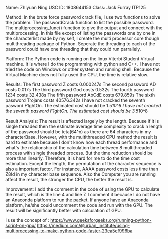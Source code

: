 Name: Zhiyuan Ning 
USC ID: 1808644153
Class: Jack Furray ITP125

Method: In the brute force password crack file, I use two functions to solve the problem. The passwordCrack function to list the possible password. The multiprocessing_func() function to give the output and connect with the multiprocessing. In this file except of listing the passwords one by one in the characterlist made by my self, I create the multi processor core though multithreading package of Python. Seperate the threading to each of the password could have one threading that they could run parrallely.

Platform: The Python code is running on the linux Viterbi Student Virtual machine. It is where I do the programming with python and C++. I have not tried the code on Windows or other system and running shell. Because the Virtual Machine does not fully used the CPU, the time is relative slow.

Results: The first password Z costs 0.000247s
         The second password AD costs 0.017s
         The third password God costs 0.532s
         The fourth password 1234 costs 32.438s
         The fifth password AbCdE costs 679.859s
         The sixth password Trojans costs 40576.342s
         I have not cracked the seventh pasword F1ghtOn. The estimated cost should be 1.5*10^6
         I have not cracked the seventh pasword F1ghtOn. The estimated cost should be 3.5*10^8
         
Result Analysis: The result is affected largely by the length. Because if it is single threaded then the estimate average time complexity to crack n length of the password should be teta(64^n) as there are 64 characters in my characterBase. However, with the multithreaded CPU method the result is hard to estimate because I don't know how each thread performance and what's the relationship of the calculation time between 8 multithreaded process with single threaded process. But the time reduction should be more than linearly. Therefore, it is hard for me to do the time cost estimation. Except the length, the permutation of the character sequence is also a important factor. For instance, AAAA password costs less time than Z8!d in my character base sequence. Also the Computer you are running affect the result, the stronger the CPU, the better the result is.

Improvement: I add the comment in the code of using the GPU to calculate the result, which is the line 4 and line 7. I comment it because I do not have an Anaconda platform to run the packet. If anyone have an Anaconda platform, he/she could uncomment the code and run with the GPU. The result will be significantly better with calculation of GPU.

I use the concept of :  https://www.geeksforgeeks.org/running-python-script-on-gpu/
                        https://medium.com/@urban_institute/using-multiprocessing-to-make-python-code-faster-23ea5ef996ba
                        
                       
